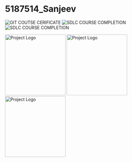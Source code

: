 # 5187514_Sanjeev
![GIT COUTSE CERIFICATE](/5187514_Sanjeev/SimpliLearnCertificate.png)
![SDLC COURSE COMPLETION](/5187514_Sanjeev/Agile%20course%20completion%20(1).png)
![SDLC COURSE COMPLETION](/5187514_Sanjeev/Agile%20course%20completion%20(2).png)

<img src="/5187514_Sanjeev/SimpliLearnCertificate.png" alt="Project Logo" width="200"/>

<img src="/5187514_Sanjeev/Agile course completion (1).png" alt="Project Logo" width="200"/>

<img src="/5187514_Sanjeev/Agile course completion (2).png" alt="Project Logo" width="200"/>